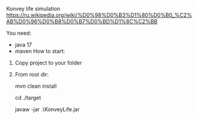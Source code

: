 Konvey life simulation
https://ru.wikipedia.org/wiki/%D0%98%D0%B3%D1%80%D0%B0_%C2%AB%D0%96%D0%B8%D0%B7%D0%BD%D1%8C%C2%BB

You need:
- java 17
- maven
How to start:
1. Copy project to your folder
2. From root dir:
   
   mvn clean install
   
   cd ./target
   
   javaw -jar .\KonveyLife.jar <xFieldSize> <yFieldSize> <stepCount>
